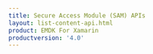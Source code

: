 ```yaml
---
title: Secure Access Module (SAM) APIs
layout: list-content-api.html
product: EMDK For Xamarin
productversion: '4.0'
---
```

















